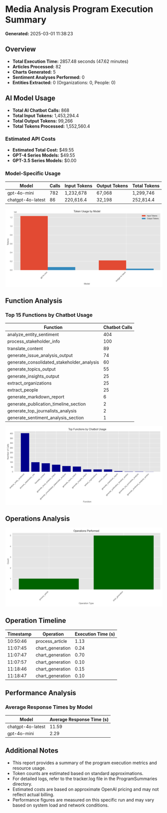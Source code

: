 # Media Analysis Program Execution Summary

**Generated:** 2025-03-01 11:38:23

## Overview

* **Total Execution Time:** 2857.48 seconds (47.62 minutes)
* **Articles Processed:** 82
* **Charts Generated:** 5
* **Sentiment Analyses Performed:** 0
* **Entities Extracted:** 0 (Organizations: 0, People: 0)

## AI Model Usage

* **Total AI Chatbot Calls:** 868
* **Total Input Tokens:** 1,453,294.4
* **Total Output Tokens:** 99,266
* **Total Tokens Processed:** 1,552,560.4

### Estimated API Costs

* **Estimated Total Cost:** $49.55
* **GPT-4 Series Models:** $49.55
* **GPT-3.5 Series Models:** $0.00

### Model-Specific Usage

| Model | Calls | Input Tokens | Output Tokens | Total Tokens |
|-------|-------|--------------|---------------|-------------|
| gpt-4o-mini | 782 | 1,232,678 | 67,068 | 1,299,746 |
| chatgpt-4o-latest | 86 | 220,616.4 | 32,198 | 252,814.4 |

![Model Token Usage](model_usage_20250301_113823.png)

## Function Analysis

### Top 15 Functions by Chatbot Usage

| Function | Chatbot Calls |
|----------|---------------|
| analyze_entity_sentiment | 404 |
| process_stakeholder_info | 100 |
| translate_content | 89 |
| generate_issue_analysis_output | 74 |
| generate_consolidated_stakeholder_analysis | 60 |
| generate_topics_output | 55 |
| generate_insights_output | 25 |
| extract_organizations | 25 |
| extract_people | 25 |
| generate_markdown_report | 6 |
| generate_publication_timeline_section | 2 |
| generate_top_journalists_analysis | 2 |
| generate_sentiment_analysis_section | 1 |

![Function Calls](function_calls_20250301_113823.png)

## Operations Analysis

![Operations Performed](operations_20250301_113823.png)

## Operation Timeline

| Timestamp | Operation | Execution Time (s) |
|-----------|-----------|-------------------|
| 10:50:46 | process_article | 1.13 |
| 11:07:45 | chart_generation | 0.24 |
| 11:07:47 | chart_generation | 0.70 |
| 11:07:57 | chart_generation | 0.10 |
| 11:18:46 | chart_generation | 0.15 |
| 11:18:47 | chart_generation | 0.10 |

## Performance Analysis

### Average Response Times by Model

| Model | Average Response Time (s) |
|-------|--------------------------|
| chatgpt-4o-latest | 11.59 |
| gpt-4o-mini | 2.29 |

## Additional Notes

* This report provides a summary of the program execution metrics and resource usage.
* Token counts are estimated based on standard approximations.
* For detailed logs, refer to the tracker.log file in the ProgramSummaries directory.
* Estimated costs are based on approximate OpenAI pricing and may not reflect actual billing.
* Performance figures are measured on this specific run and may vary based on system load and network conditions.
